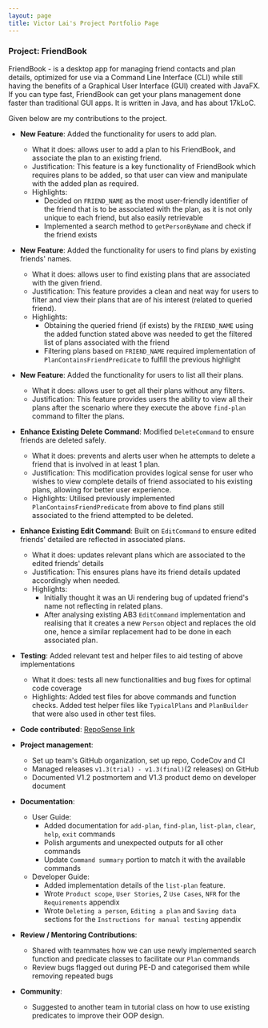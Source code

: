 ```yaml
---
layout: page
title: Victor Lai's Project Portfolio Page
---
```


### Project: FriendBook

FriendBook - is a desktop app for managing friend contacts and plan details,
optimized for use via a Command Line Interface (CLI) while still having the benefits of a Graphical User Interface (GUI) created with JavaFX.
If you can type fast, FriendBook can get your plans management done faster than traditional GUI apps.
It is written in Java, and has about 17kLoC.

Given below are my contributions to the project.

* **New Feature**: Added the functionality for users to add plan.
  * What it does: allows user to add a plan to his FriendBook, and associate the plan to an existing friend.
  * Justification: This feature is a key functionality of FriendBook which requires plans to be added, so that user can view and manipulate with
  the added plan as required.
  * Highlights:
    * Decided on `FRIEND_NAME` as the most user-friendly identifier of the friend that is to be associated with the plan,
    as it is not only unique to each friend, but also easily retrievable
    * Implemented a search method to `getPersonByName` and check if the friend exists

* **New Feature**: Added the functionality for users to find plans by existing friends' names.
  * What it does: allows user to find existing plans that are associated with the given friend.
  * Justification: This feature provides a clean and neat way for users to filter and view their plans that are of his
  interest (related to queried friend).
  * Highlights:
    * Obtaining the queried friend (if exists) by the `FRIEND_NAME` using the added function stated above was
    needed to get the filtered list of plans associated with the friend
    * Filtering plans based on `FRIEND_NAME` required implementation of `PlanContainsFriendPredicate` to fulfill the previous highlight

* **New Feature**: Added the functionality for users to list all their plans.
  * What it does: allows user to get all their plans without any filters.
  * Justification: This feature provides users the ability to view all their plans after the scenario where they execute the above `find-plan` command to filter
  the plans.

* **Enhance Existing Delete Command**: Modified `DeleteCommand` to ensure friends are deleted safely.
  * What it does: prevents and alerts user when he attempts to delete a friend that is involved in at least 1 plan.
  * Justification: This modification provides logical sense for user who wishes to view complete details of friend associated to his existing
  plans, allowing for better user experience.
  * Highlights: Utilised previously implemented `PlanContainsFriendPredicate` from above to find plans still associated to the friend attempted to be deleted.

* **Enhance Existing Edit Command**: Built on `EditCommand` to ensure edited friends' detailed are reflected in associated plans.
  * What it does: updates relevant plans which are associated to the edited friends' details
  * Justification: This ensures plans have its friend details updated accordingly when needed.
  * Highlights:
    * Initially thought it was an Ui rendering bug of updated friend's name not reflecting in related plans.
    * After analysing existing AB3 `EditCommand` implementation and realising that it creates a new `Person` object and replaces the old one,
    hence a similar replacement had to be done in each associated plan.

* **Testing**: Added relevant test and helper files to aid testing of above implementations
  * What it does: tests all new functionalities and bug fixes for optimal code coverage
  * Highlights: Added test files for above commands and function checks. Added test helper files like `TypicalPlans` and `PlanBuilder` that were also used in other test files.

* **Code contributed**: [RepoSense link](https://nus-cs2103-ay2324s1.github.io/tp-dashboard/?search=&sort=groupTitle&sortWithin=title&timeframe=commit&mergegroup=&groupSelect=groupByRepos&breakdown=true&checkedFileTypes=docs~functional-code~test-code~other&since=2023-09-22&tabOpen=true&tabType=authorship&tabAuthor=victorlaiyeeteng&tabRepo=AY2324S1-CS2103T-W16-4%2Ftp%5Bmaster%5D&authorshipIsMergeGroup=false&authorshipFileTypes=docs~functional-code~test-code~other&authorshipIsBinaryFileTypeChecked=false&authorshipIsIgnoredFilesChecked=false)

* **Project management**:
  * Set up team's GitHub organization, set up repo, CodeCov and CI
  * Managed releases `v1.3(trial) - v1.3(final)`(2 releases) on GitHub
  * Documented V1.2 postmortem and V1.3 product demo on developer document

* **Documentation**:
  * User Guide:
    * Added documentation for `add-plan`, `find-plan`, `list-plan`, `clear`, `help`, `exit` commands
    * Polish arguments and unexpected outputs for all other commands
    * Update `Command summary` portion to match it with the available commands
  * Developer Guide:
    * Added implementation details of the `list-plan` feature.
    * Wrote `Product scope`, `User Stories`, 2 `Use Cases`, `NFR` for the `Requirements` appendix
    * Wrote `Deleting a person`, `Editing a plan` and `Saving data` sections for the `Instructions for manual testing` appendix

* **Review / Mentoring Contributions**:
  * Shared with teammates how we can use newly implemented search function and predicate classes to facilitate our `Plan` commands
  * Review bugs flagged out during PE-D and categorised them while removing repeated bugs

* **Community**:
  * Suggested to another team in tutorial class on how to use existing predicates to improve their OOP design.
